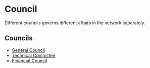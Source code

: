 # Council

Different councils governs different affairs in the network separately.

## Councils

* [General Council](general-council.md)
* [Technical Committee](technical-committee.md)
* [Financial Council](financial-council.md)